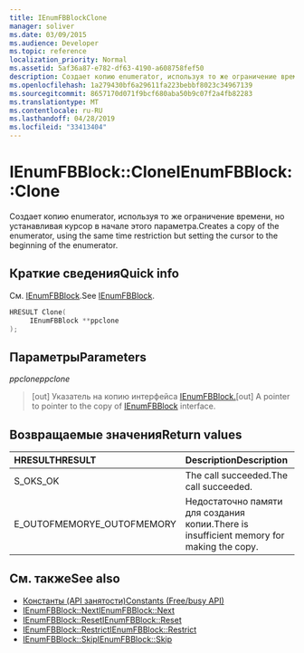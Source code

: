 ```yaml
---
title: IEnumFBBlockClone
manager: soliver
ms.date: 03/09/2015
ms.audience: Developer
ms.topic: reference
localization_priority: Normal
ms.assetid: 5af36a87-e782-df63-4190-a608758fef50
description: Создает копию enumerator, используя то же ограничение времени, но устанавливая курсор в начале этого параметра.
ms.openlocfilehash: 1a279430bf6a29611fa223bebbf8023c34967139
ms.sourcegitcommit: 8657170d071f9bcf680aba50b9c07f2a4fb82283
ms.translationtype: MT
ms.contentlocale: ru-RU
ms.lasthandoff: 04/28/2019
ms.locfileid: "33413404"
---
```

# <a name="ienumfbblockclone"></a><span data-ttu-id="4b2ce-103">IEnumFBBlock::Clone</span><span class="sxs-lookup"><span data-stu-id="4b2ce-103">IEnumFBBlock::Clone</span></span>

<span data-ttu-id="4b2ce-104">Создает копию enumerator, используя то же ограничение времени, но устанавливая курсор в начале этого параметра.</span><span class="sxs-lookup"><span data-stu-id="4b2ce-104">Creates a copy of the enumerator, using the same time restriction but setting the cursor to the beginning of the enumerator.</span></span>
  
## <a name="quick-info"></a><span data-ttu-id="4b2ce-105">Краткие сведения</span><span class="sxs-lookup"><span data-stu-id="4b2ce-105">Quick info</span></span>

<span data-ttu-id="4b2ce-106">См. [IEnumFBBlock](ienumfbblock.md).</span><span class="sxs-lookup"><span data-stu-id="4b2ce-106">See [IEnumFBBlock](ienumfbblock.md).</span></span>
  
```cpp
HRESULT Clone(  
     IEnumFBBlock **ppclone 
); 
```

## <a name="parameters"></a><span data-ttu-id="4b2ce-107">Параметры</span><span class="sxs-lookup"><span data-stu-id="4b2ce-107">Parameters</span></span>

<span data-ttu-id="4b2ce-108">_ppclone_</span><span class="sxs-lookup"><span data-stu-id="4b2ce-108">_ppclone_</span></span>
  
> <span data-ttu-id="4b2ce-109">[out] Указатель на копию интерфейса [IEnumFBBlock.](ienumfbblock.md)</span><span class="sxs-lookup"><span data-stu-id="4b2ce-109">[out] A pointer to pointer to the copy of [IEnumFBBlock](ienumfbblock.md) interface.</span></span> 
    
## <a name="return-values"></a><span data-ttu-id="4b2ce-110">Возвращаемые значения</span><span class="sxs-lookup"><span data-stu-id="4b2ce-110">Return values</span></span>

|<span data-ttu-id="4b2ce-111">**HRESULT**</span><span class="sxs-lookup"><span data-stu-id="4b2ce-111">**HRESULT**</span></span>|<span data-ttu-id="4b2ce-112">**Description**</span><span class="sxs-lookup"><span data-stu-id="4b2ce-112">**Description**</span></span>|
|:-----|:-----|
|<span data-ttu-id="4b2ce-113">S_OK</span><span class="sxs-lookup"><span data-stu-id="4b2ce-113">S_OK</span></span>  <br/> |<span data-ttu-id="4b2ce-114">The call succeeded.</span><span class="sxs-lookup"><span data-stu-id="4b2ce-114">The call succeeded.</span></span>  <br/> |
|<span data-ttu-id="4b2ce-115">E_OUTOFMEMORY</span><span class="sxs-lookup"><span data-stu-id="4b2ce-115">E_OUTOFMEMORY</span></span>  <br/> |<span data-ttu-id="4b2ce-116">Недостаточно памяти для создания копии.</span><span class="sxs-lookup"><span data-stu-id="4b2ce-116">There is insufficient memory for making the copy.</span></span>  <br/> |
   
## <a name="see-also"></a><span data-ttu-id="4b2ce-117">См. также</span><span class="sxs-lookup"><span data-stu-id="4b2ce-117">See also</span></span>

- [<span data-ttu-id="4b2ce-118">Константы (API занятости)</span><span class="sxs-lookup"><span data-stu-id="4b2ce-118">Constants (Free/busy API)</span></span>](constants-free-busy-api.md)
- [<span data-ttu-id="4b2ce-119">IEnumFBBlock::Next</span><span class="sxs-lookup"><span data-stu-id="4b2ce-119">IEnumFBBlock::Next</span></span>](ienumfbblock-next.md)  
- [<span data-ttu-id="4b2ce-120">IEnumFBBlock::Reset</span><span class="sxs-lookup"><span data-stu-id="4b2ce-120">IEnumFBBlock::Reset</span></span>](ienumfbblock-reset.md)  
- [<span data-ttu-id="4b2ce-121">IEnumFBBlock::Restrict</span><span class="sxs-lookup"><span data-stu-id="4b2ce-121">IEnumFBBlock::Restrict</span></span>](ienumfbblock-restrict.md)  
- [<span data-ttu-id="4b2ce-122">IEnumFBBlock::Skip</span><span class="sxs-lookup"><span data-stu-id="4b2ce-122">IEnumFBBlock::Skip</span></span>](ienumfbblock-skip.md)

